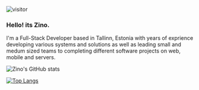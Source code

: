 
![visitor](https://visitor-badge.glitch.me/badge?page_id=zinoadidi.visitor-badge)

### Hello! its Zino.

I'm a Full-Stack Developer based in Tallinn, Estonia with years of exprience developing various systems and solutions as well as leading small and medum sized teams to completing different software projects on web, mobile and servers.

![Zino's GitHub stats](https://github-readme-stats.vercel.app/api?username=zinoadidi&show_icons=true&show_stars=true&count_private=true&theme=tokyonight)

[![Top Langs](https://github-readme-stats.vercel.app/api/top-langs/?username=zinoadidi&langs_count=10&layout=compact)](https://github.com/anuraghazra/github-readme-stats)
